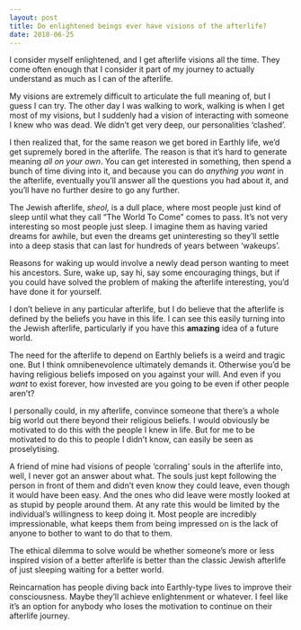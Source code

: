 ```yaml
---
layout: post
title: Do enlightened beings ever have visions of the afterlife?
date: 2018-06-25
---
```


<p>I consider myself enlightened, and I get afterlife visions all the time. They come often enough that I consider it part of my journey to actually understand as much as I can of the afterlife.</p><p>My visions are extremely difficult to articulate the full meaning of, but I guess I can try. The other day I was walking to work, walking is when I get most of my visions, but I suddenly had a vision of interacting with someone I knew who was dead. We didn’t get very deep, our personalities ‘clashed’.</p><p>I then realized that, for the same reason we get bored in Earthly life, we’d get supremely bored in the afterlife. The reason is that it’s hard to generate meaning <i>all on your own</i>. You can get interested in something, then spend a bunch of time diving into it, and because you can do <i>anything you want</i> in the afterlife, eventually you’ll answer all the questions you had about it, and you’ll have no further desire to go any further.</p><p>The Jewish afterlife, <i>sheol,</i> is a dull place, where most people just kind of sleep until what they call “The World To Come” comes to pass. It’s not very interesting so most people just sleep. I imagine them as having varied dreams for awhile, but even the dreams get uninteresting so they’ll settle into a deep stasis that can last for hundreds of years between ‘wakeups’.</p><p>Reasons for waking up would involve a newly dead person wanting to meet his ancestors. Sure, wake up, say hi, say some encouraging things, but if you could have solved the problem of making the afterlife interesting, you’d have done it for yourself.</p><p>I don’t believe in any particular afterlife, but I do believe that the afterlife is defined by the beliefs you have in this life. I can see this easily turning into the Jewish afterlife, particularly if you have this <b>amazing</b> idea of a future world.</p><p>The need for the afterlife to depend on Earthly beliefs is a weird and tragic one. But I think omnibenevolence ultimately demands it. Otherwise you’d be having religious beliefs imposed on you against your will. And even if you <i>want</i> to exist forever, how invested are you going to be even if other people aren’t?</p><p>I personally could, in my afterlife, convince someone that there’s a whole big world out there beyond their religious beliefs. I would obviously be motivated to do this with the people I knew in life. But for me to be motivated to do this to people I didn’t know, can easily be seen as proselytising.</p><p>A friend of mine had visions of people ‘corraling’ souls in the afterlife into, well, I never got an answer about what. The souls just kept following the person in front of them and didn’t even know they could leave, even though it would have been easy. And the ones who did leave were mostly looked at as stupid by people around them. At any rate this would be limited by the individual’s willingness to keep doing it. Most people are incredibly impressionable, what keeps them from being impressed on is the lack of anyone to bother to want to do that to them.</p><p>The ethical dilemma to solve would be whether someone’s more or less inspired vision of a better afterlife is better than the classic Jewish afterlife of just sleeping waiting for a better world.</p><p>Reincarnation has people diving back into Earthly-type lives to improve their consciousness. Maybe they’ll achieve enlightenment or whatever. I feel like it’s an option for anybody who loses the motivation to continue on their afterlife journey.</p>
